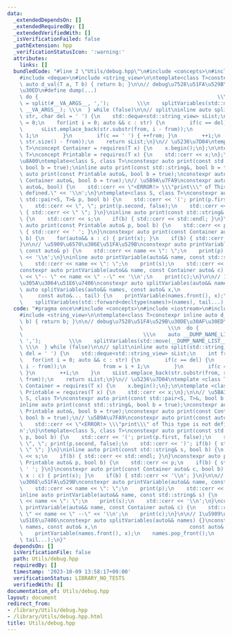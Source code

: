 ```yaml
---
data:
  _extendedDependsOn: []
  _extendedRequiredBy: []
  _extendedVerifiedWith: []
  _isVerificationFailed: false
  _pathExtension: hpp
  _verificationStatusIcon: ':warning:'
  attributes:
    links: []
  bundledCode: "#line 2 \"Utils/debug.hpp\"\n#include <concepts>\n#include <iostream>\n\
    #include <deque>\n#include <string_view>\n\ntemplate<class T>constexpr inline\
    \ auto d_val(T a, T b) { return b; }\n\n// debug\u7528\u51FA\u529B\u30DE\u30AF\
    \u30ED\n#define dump(...)                                               \\\n \
    \ do {                                                          \\\n    auto __DUMP_NAME_LIST__\
    \ = split(#__VA_ARGS__, ',');         \\\n    splitVariables(std::move(__DUMP_NAME_LIST__),\
    \ __VA_ARGS__); \\\n  } while (false)\n\n// split\ninline auto split(std::string_view\
    \ str, char del = ' ') {\n    std::deque<std::string_view> sList;\n    int from\
    \ = 0;\n    for(int i = 0; auto && c : str) {\n        if(c == del) {\n      \
    \      sList.emplace_back(str.substr(from, i - from));\n            from = i +\
    \ 1;\n        }\n        if(c == ' ') { ++from; }\n        ++i;\n    }\n    sList.emplace_back(str.substr(from,\
    \ str.size() - from));\n    return sList;\n}\n// \u5236\u7D04\ntemplate <class\
    \ T>\nconcept Container = requires(T x) {\n    x.begin();\n};\n\ntemplate <class\
    \ T>\nconcept Printable = requires(T x) {\n    std::cerr << x;\n};\n\n// \u5BA3\
    \u8A00\ntemplate<class S, class T>\nconstexpr auto print(const std::pair<S, T>&,\
    \ bool b = true);\ninline auto print(const std::string&, bool b = true);\nconstexpr\
    \ auto print(const Printable auto&, bool b = true);\nconstexpr auto print(const\
    \ Container auto&, bool b = true);\n// \u5B9A\u7FA9\nconstexpr auto print(const\
    \ auto&, bool) {\n    std::cerr << \"<ERROR!> \\\"print\\\" of This type is not\
    \ defined.\" << '\\n';\n}\ntemplate<class S, class T>\nconstexpr auto print(const\
    \ std::pair<S, T>& p, bool b) {\n    std::cerr << '('; print(p.first, false);\n\
    \    std::cerr << \", \"; print(p.second, false);\n    std::cerr << ')'; if(b)\
    \ { std::cerr << \" \"; }\n}\ninline auto print(const std::string& s, bool b)\
    \ {\n    std::cerr << s;\n    if(b) { std::cerr << std::endl; }\n}\nconstexpr\
    \ auto print(const Printable auto& p, bool b) {\n    std::cerr << p;\n    if(b)\
    \ { std::cerr << ' '; }\n}\nconstexpr auto print(const Container auto& c, bool\
    \ b) {\n    for(auto&& x : c) { print(x); }\n    if(b) { std::cerr << '\\n'; }\n\
    }\n\n// \u5909\u6570\u306E\u51FA\u529B\nconstexpr auto printVariable(auto&& name,\
    \ const auto& p) {\n    std::cerr << name << \": \";\n    print(p);\n    std::cerr\
    \ << '\\n';\n}\ninline auto printVariable(auto&& name, const std::string& s) {\n\
    \    std::cerr << name << \": \";\n    print(s);\n    std::cerr << '\\n';\n}\n\
    constexpr auto printVariable(auto&& name, const Container auto& c) {\n    std::cerr\
    \ << \"-- \" << name << \" --\" << '\\n';\n    print(c);\n}\n\n// 1\u5909\u6570\
    \u305A\u3064\u51E6\u7406\nconstexpr auto splitVariables(auto&& names) {}\nconstexpr\
    \ auto splitVariables(auto&& names, const auto& x,\n                         \
    \     const auto&... tail) {\n    printVariable(names.front(), x);\n    names.pop_front();\n\
    \    splitVariables(std::forward<decltype(names)>(names), tail...);\n}\n"
  code: "#pragma once\n#include <concepts>\n#include <iostream>\n#include <deque>\n\
    #include <string_view>\n\ntemplate<class T>constexpr inline auto d_val(T a, T\
    \ b) { return b; }\n\n// debug\u7528\u51FA\u529B\u30DE\u30AF\u30ED\n#define dump(...)\
    \                                               \\\n  do {                   \
    \                                       \\\n    auto __DUMP_NAME_LIST__ = split(#__VA_ARGS__,\
    \ ',');         \\\n    splitVariables(std::move(__DUMP_NAME_LIST__), __VA_ARGS__);\
    \ \\\n  } while (false)\n\n// split\ninline auto split(std::string_view str, char\
    \ del = ' ') {\n    std::deque<std::string_view> sList;\n    int from = 0;\n \
    \   for(int i = 0; auto && c : str) {\n        if(c == del) {\n            sList.emplace_back(str.substr(from,\
    \ i - from));\n            from = i + 1;\n        }\n        if(c == ' ') { ++from;\
    \ }\n        ++i;\n    }\n    sList.emplace_back(str.substr(from, str.size() -\
    \ from));\n    return sList;\n}\n// \u5236\u7D04\ntemplate <class T>\nconcept\
    \ Container = requires(T x) {\n    x.begin();\n};\n\ntemplate <class T>\nconcept\
    \ Printable = requires(T x) {\n    std::cerr << x;\n};\n\n// \u5BA3\u8A00\ntemplate<class\
    \ S, class T>\nconstexpr auto print(const std::pair<S, T>&, bool b = true);\n\
    inline auto print(const std::string&, bool b = true);\nconstexpr auto print(const\
    \ Printable auto&, bool b = true);\nconstexpr auto print(const Container auto&,\
    \ bool b = true);\n// \u5B9A\u7FA9\nconstexpr auto print(const auto&, bool) {\n\
    \    std::cerr << \"<ERROR!> \\\"print\\\" of This type is not defined.\" << '\\\
    n';\n}\ntemplate<class S, class T>\nconstexpr auto print(const std::pair<S, T>&\
    \ p, bool b) {\n    std::cerr << '('; print(p.first, false);\n    std::cerr <<\
    \ \", \"; print(p.second, false);\n    std::cerr << ')'; if(b) { std::cerr <<\
    \ \" \"; }\n}\ninline auto print(const std::string& s, bool b) {\n    std::cerr\
    \ << s;\n    if(b) { std::cerr << std::endl; }\n}\nconstexpr auto print(const\
    \ Printable auto& p, bool b) {\n    std::cerr << p;\n    if(b) { std::cerr <<\
    \ ' '; }\n}\nconstexpr auto print(const Container auto& c, bool b) {\n    for(auto&&\
    \ x : c) { print(x); }\n    if(b) { std::cerr << '\\n'; }\n}\n\n// \u5909\u6570\
    \u306E\u51FA\u529B\nconstexpr auto printVariable(auto&& name, const auto& p) {\n\
    \    std::cerr << name << \": \";\n    print(p);\n    std::cerr << '\\n';\n}\n\
    inline auto printVariable(auto&& name, const std::string& s) {\n    std::cerr\
    \ << name << \": \";\n    print(s);\n    std::cerr << '\\n';\n}\nconstexpr auto\
    \ printVariable(auto&& name, const Container auto& c) {\n    std::cerr << \"--\
    \ \" << name << \" --\" << '\\n';\n    print(c);\n}\n\n// 1\u5909\u6570\u305A\u3064\
    \u51E6\u7406\nconstexpr auto splitVariables(auto&& names) {}\nconstexpr auto splitVariables(auto&&\
    \ names, const auto& x,\n                              const auto&... tail) {\n\
    \    printVariable(names.front(), x);\n    names.pop_front();\n    splitVariables(std::forward<decltype(names)>(names),\
    \ tail...);\n}"
  dependsOn: []
  isVerificationFile: false
  path: Utils/debug.hpp
  requiredBy: []
  timestamp: '2023-10-09 13:58:17+09:00'
  verificationStatus: LIBRARY_NO_TESTS
  verifiedWith: []
documentation_of: Utils/debug.hpp
layout: document
redirect_from:
- /library/Utils/debug.hpp
- /library/Utils/debug.hpp.html
title: Utils/debug.hpp
---
```

